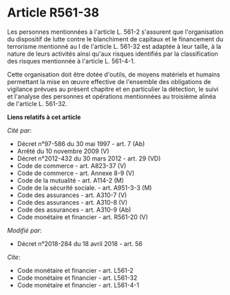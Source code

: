 # Article R561-38

Les personnes mentionnées à l'article L. 561-2 s'assurent que l'organisation du dispositif de lutte contre le blanchiment de
capitaux et le financement du terrorisme mentionné au I de l'article L. 561-32 est adaptée à leur taille, à la nature de
leurs activités ainsi qu'aux risques identifiés par la classification des risques mentionnée à l'article L. 561-4-1. 

Cette organisation doit être dotée d'outils, de moyens matériels et humains permettant la mise en œuvre effective de
l'ensemble des obligations de vigilance prévues au présent chapitre et en particulier la détection, le suivi et l'analyse des
personnes et opérations mentionnées au troisième alinéa de l'article L. 561-32.

**Liens relatifs à cet article**

_Cité par_:

  - Décret n°97-586 du 30 mai 1997 - art. 7 (Ab)
  - Arrêté du 10 novembre 2009 (V)
  - Décret n°2012-432 du 30 mars 2012 - art. 29 (VD)
  - Code de commerce - art. A823-37 (V)
  - Code de commerce - art. Annexe 8-9 (V)
  - Code de la mutualité - art. A114-2 (M)
  - Code de la sécurité sociale. - art. A951-3-3 (M)
  - Code des assurances - art. A310-7 (V)
  - Code des assurances - art. A310-8 (V)
  - Code des assurances - art. A310-9 (Ab)
  - Code monétaire et financier - art. R561-20 (V)

_Modifié par_:

  - Décret n°2018-284 du 18 avril 2018 - art. 56

_Cite_:

  - Code monétaire et financier - art. L561-2
  - Code monétaire et financier - art. L561-32
  - Code monétaire et financier - art. L561-4-1
